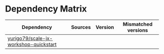 # Dependency Matrix

Dependency | Sources | Version | Mismatched versions
---------- | ------- | ------- | -------------------
[yurigo79/scale-jx-workshop-quickstart](https://github.com/yurigo79/scale-jx-workshop-quickstart.git) |  | []() | 
